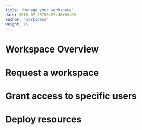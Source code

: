 ```yaml
---
title: "Manage your workspace"
date: 2018-07-25T00:57:40+03:00
anchor: "workspace"
weight: 15
---
```


# Workspace Overview

# Request a workspace

# Grant access to specific users

# Deploy resources